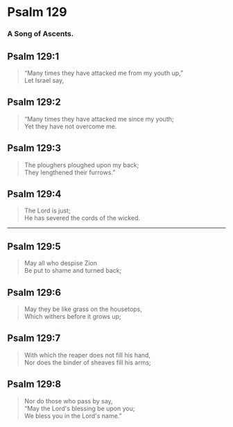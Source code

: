# Psalm 129

### A Song of Ascents.

## Psalm 129:1

> “Many times they have attacked me from my youth up,”  
> Let Israel say,

## Psalm 129:2

> “Many times they have attacked me since my youth;  
> Yet they have not overcome me.

## Psalm 129:3

> The ploughers ploughed upon my back;  
> They lengthened their furrows.”

## Psalm 129:4

> The Lord is just;  
> He has severed the cords of the wicked.

---

## Psalm 129:5

> May all who despise Zion  
> Be put to shame and turned back;

## Psalm 129:6

> May they be like grass on the housetops,  
> Which withers before it grows up;

## Psalm 129:7

> With which the reaper does not fill his hand,  
> Nor does the binder of sheaves fill his arms;

## Psalm 129:8

> Nor do those who pass by say,  
> “May the Lord's blessing be upon you;  
> We bless you in the Lord's name.”
